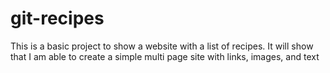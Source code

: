 # git-recipes
This is a basic project to show a website with a list of recipes. 
It will show that I am able to create a simple multi page site 
with links, images, and text